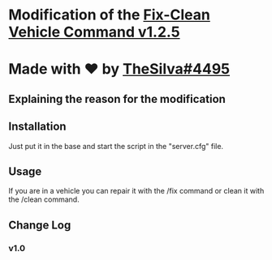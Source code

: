 # Modification of the [Fix-Clean Vehicle Command v1.2.5](https://forum.cfx.re/t/release-fx-fix-clean-vehicle-command/39409)
# Made with ❤ by [TheSilva#4495](https://github.com/thesilvaofficial)

## Explaining the reason for the modification

## Installation
Just put it in the base and start the script in the "server.cfg" file.

## Usage
If you are in a vehicle you can repair it with the /fix command or clean it with the /clean command.

## Change Log
### v1.0
